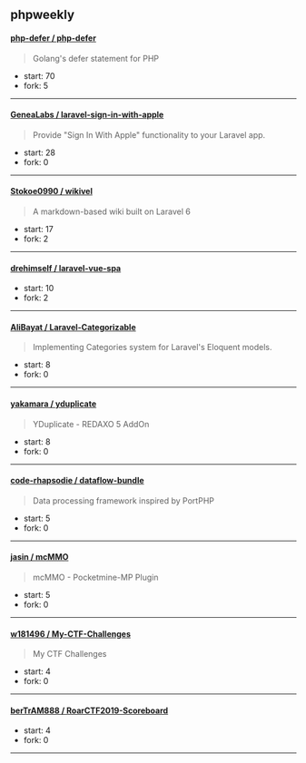 ## phpweekly

#### [php-defer / php-defer](https://github.com/php-defer/php-defer)

> Golang's defer statement for PHP

+ start: 70
+ fork: 5

----


#### [GeneaLabs / laravel-sign-in-with-apple](https://github.com/GeneaLabs/laravel-sign-in-with-apple)

> Provide "Sign In With Apple" functionality to your Laravel app.

+ start: 28
+ fork: 0

----


#### [Stokoe0990 / wikivel](https://github.com/Stokoe0990/wikivel)

> A markdown-based wiki built on Laravel 6

+ start: 17
+ fork: 2

----


#### [drehimself / laravel-vue-spa](https://github.com/drehimself/laravel-vue-spa)

> 

+ start: 10
+ fork: 2

----


#### [AliBayat / Laravel-Categorizable](https://github.com/AliBayat/Laravel-Categorizable)

> Implementing Categories system for Laravel's Eloquent models.

+ start: 8
+ fork: 0

----


#### [yakamara / yduplicate](https://github.com/yakamara/yduplicate)

> YDuplicate - REDAXO 5 AddOn

+ start: 8
+ fork: 0

----


#### [code-rhapsodie / dataflow-bundle](https://github.com/code-rhapsodie/dataflow-bundle)

> Data processing framework inspired by PortPHP

+ start: 5
+ fork: 0

----


#### [jasin / mcMMO](https://github.com/jasin/mcMMO)

> mcMMO - Pocketmine-MP Plugin

+ start: 5
+ fork: 0

----


#### [w181496 / My-CTF-Challenges](https://github.com/w181496/My-CTF-Challenges)

> My CTF Challenges

+ start: 4
+ fork: 0

----


#### [berTrAM888 / RoarCTF2019-Scoreboard](https://github.com/berTrAM888/RoarCTF2019-Scoreboard)

> 

+ start: 4
+ fork: 0

----

